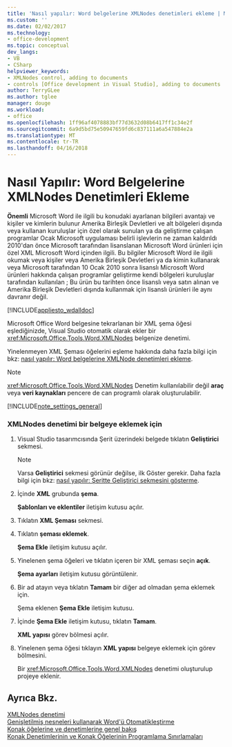 ```yaml
---
title: 'Nasıl yapılır: Word belgelerine XMLNodes denetimleri ekleme | Microsoft Docs'
ms.custom: ''
ms.date: 02/02/2017
ms.technology:
- office-development
ms.topic: conceptual
dev_langs:
- VB
- CSharp
helpviewer_keywords:
- XMLNodes control, adding to documents
- controls [Office development in Visual Studio], adding to documents
author: TerryGLee
ms.author: tglee
manager: douge
ms.workload:
- office
ms.openlocfilehash: 1ff96af4078883bf77d3632d08b6417ff1c34e2f
ms.sourcegitcommit: 6a9d5bd75e50947659fd6c837111a6a547884e2a
ms.translationtype: MT
ms.contentlocale: tr-TR
ms.lasthandoff: 04/16/2018
---
```

# <a name="how-to-add-xmlnodes-controls-to-word-documents"></a>Nasıl Yapılır: Word Belgelerine XMLNodes Denetimleri Ekleme
  **Önemli** Microsoft Word ile ilgili bu konudaki ayarlanan bilgileri avantajı ve kişiler ve kimlerin bulunur Amerika Birleşik Devletleri ve alt bölgeleri dışında veya kullanan kuruluşlar için özel olarak sunulan ya da geliştirme çalışan programlar Ocak Microsoft uygulaması belirli işlevlerin ne zaman kaldırıldı 2010'dan önce Microsoft tarafından lisanslanan Microsoft Word ürünleri için özel XML Microsoft Word içinden ilgili. Bu bilgiler Microsoft Word ile ilgili okumak veya kişiler veya Amerika Birleşik Devletleri ya da kimin kullanarak veya Microsoft tarafından 10 Ocak 2010 sonra lisanslı Microsoft Word ürünleri hakkında çalışan programlar geliştirme kendi bölgeleri kuruluşlar tarafından kullanılan ; Bu ürün bu tarihten önce lisanslı veya satın alınan ve Amerika Birleşik Devletleri dışında kullanmak için lisanslı ürünleri ile aynı davranır değil.  
  
 [!INCLUDE[appliesto_wdalldoc](../vsto/includes/appliesto-wdalldoc-md.md)]  
  
 Microsoft Office Word belgesine tekrarlanan bir XML şema öğesi eşlediğinizde, Visual Studio otomatik olarak ekler bir <xref:Microsoft.Office.Tools.Word.XMLNodes> belgenize denetimi.  
  
 Yinelenmeyen XML Şeması öğelerini eşleme hakkında daha fazla bilgi için bkz: [nasıl yapılır: Word belgelerine XMLNode denetimleri ekleme](../vsto/how-to-add-xmlnode-controls-to-word-documents.md).  
  
> [!NOTE]  
>  <xref:Microsoft.Office.Tools.Word.XMLNodes> Denetim kullanılabilir değil **araç** veya **veri kaynakları** pencere de can programlı olarak oluşturulabilir.  
  
 [!INCLUDE[note_settings_general](../sharepoint/includes/note-settings-general-md.md)]  
  
### <a name="to-add-an-xmlnodes-control-to-a-document"></a>XMLNodes denetimi bir belgeye eklemek için  
  
1.  Visual Studio tasarımcısında Şerit üzerindeki belgede tıklatın **Geliştirici** sekmesi.  
  
    > [!NOTE]  
    >  Varsa **Geliştirici** sekmesi görünür değilse, ilk Göster gerekir. Daha fazla bilgi için bkz: [nasıl yapılır: Şeritte Geliştirici sekmesini gösterme](../vsto/how-to-show-the-developer-tab-on-the-ribbon.md).  
  
2.  İçinde **XML** grubunda **şema**.  
  
     **Şablonları ve eklentiler** iletişim kutusu açılır.  
  
3.  Tıklatın **XML Şeması** sekmesi.  
  
4.  Tıklatın **şeması eklemek**.  
  
     **Şema Ekle** iletişim kutusu açılır.  
  
5.  Yinelenen şema öğeleri ve tıklatın içeren bir XML şeması seçin **açık**.  
  
     **Şema ayarları** iletişim kutusu görüntülenir.  
  
6.  Bir ad atayın veya tıklatın **Tamam** bir diğer ad olmadan şema eklemek için.  
  
     Şema eklenen **Şema Ekle** iletişim kutusu.  
  
7.  İçinde **Şema Ekle** iletişim kutusu, tıklatın **Tamam**.  
  
     **XML yapısı** görev bölmesi açılır.  
  
8.  Yinelenen şema öğesi tıklayın **XML yapısı** belgeye eklemek için görev bölmesini.  
  
     Bir <xref:Microsoft.Office.Tools.Word.XMLNodes> denetimi oluşturulup projeye eklenir.  
  
## <a name="see-also"></a>Ayrıca Bkz.  
 [XMLNodes denetimi](../vsto/xmlnodes-control.md)   
 [Genişletilmiş nesneleri kullanarak Word'ü Otomatikleştirme](../vsto/automating-word-by-using-extended-objects.md)   
 [Konak öğelerine ve denetimlerine genel bakış](../vsto/host-items-and-host-controls-overview.md)   
 [Konak Denetimlerinin ve Konak Öğelerinin Programlama Sınırlamaları](../vsto/programmatic-limitations-of-host-items-and-host-controls.md)  
  
  